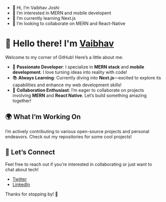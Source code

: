 - 👋 Hi, I’m Vaibhav Joshi
- 👀 I’m interested in MERN and mobile developent
- 🌱 I’m currently learning Next.js
- 💞️ I’m looking to collaborate on MERN and React-Native

# 👋 Hello there! I'm [Vaibhav](https://github.com/vaibhav-zaptech)

Welcome to my corner of GitHub! Here’s a little about me:

- 🌟 **Passionate Developer**: I specialize in **MERN stack** and **mobile development**. I love turning ideas into reality with code!
- 📚 **Always Learning**: Currently diving into **Next.js**—excited to explore its capabilities and enhance my web development skills!
- 🤝 **Collaboration Enthusiast**: I’m eager to collaborate on projects involving **MERN** and **React Native**. Let’s build something amazing together!

## 🌍 What I’m Working On

I’m actively contributing to various open-source projects and personal endeavors. Check out my repositories for some cool projects!

## 💬 Let’s Connect

Feel free to reach out if you’re interested in collaborating or just want to chat about tech!

- [Twitter](https://twitter.com/yourprofile)
- [LinkedIn](https://linkedin.com/in/yourprofile)

Thanks for stopping by! 🚀

